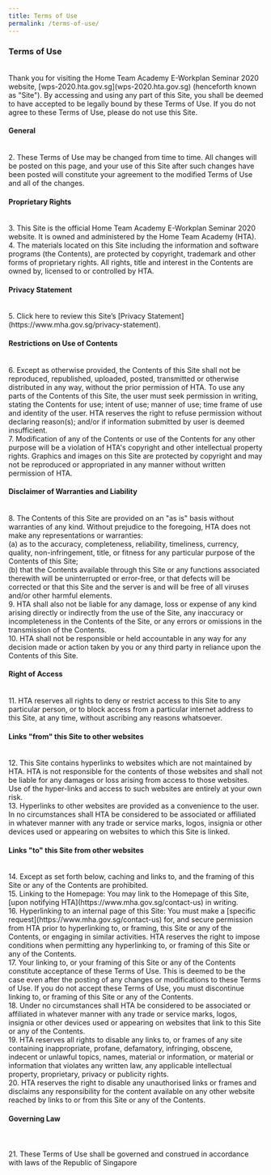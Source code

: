 ```yaml
---
title: Terms of Use
permalink: /terms-of-use/
---
```

<h3>Terms of Use</h3>
<br>
Thank you for visiting the Home Team Academy E-Workplan Seminar 2020 website, [wps-2020.hta.gov.sg](wps-2020.hta.gov.sg) (henceforth known as "Site"). By accessing and using any part of this Site, you shall be deemed to have accepted to be legally bound by these Terms of Use. If you do not agree to these Terms of Use, please do not use this Site.
<br>
<h4>General</h4>
<br>
2. These Terms of Use may be changed from time to time. All changes will be posted on this page, and your use of this Site after such changes have been posted will constitute your agreement to the modified Terms of Use and all of the changes.
<br>
<h4>Proprietary Rights</h4>
<br>
3. This Site is the official Home Team Academy E-Workplan Seminar 2020 website. It is owned and administered by the Home Team Academy (HTA).
<br>
4. The materials located on this Site including the information and software programs (the Contents), are protected by copyright, trademark and other forms of proprietary rights. All rights, title and interest in the Contents are owned by, licensed to or controlled by HTA.
<br>
<h4>Privacy Statement</h4>
<br>
5. Click here to review this Site’s [Privacy Statement](https://www.mha.gov.sg/privacy-statement).
<br>
<h4>Restrictions on Use of Contents</h4>
<br>
6. Except as otherwise provided, the Contents of this Site shall not be reproduced, republished, uploaded, posted, transmitted or otherwise distributed in any way, without the prior permission of HTA. To use any parts of the Contents of this Site, the user must seek permission in writing, stating the Contents for use; intent of use; manner of use; time frame of use and identity of the user. HTA reserves the right to refuse permission without declaring reason(s); and/or if information submitted by user is deemed insufficient.
<br>
7. Modification of any of the Contents or use of the Contents for any other purpose will be a violation of HTA's copyright and other intellectual property rights. Graphics and images on this Site are protected by copyright and may not be reproduced or appropriated in any manner without written permission of HTA.
<br>
<h4>Disclaimer of Warranties and Liability</h4>
<br>
8. The Contents of this Site are provided on an "as is" basis without warranties of any kind. Without prejudice to the foregoing, HTA does not make any representations or warranties:
<br>
(a) as to the accuracy, completeness, reliability, timeliness, currency, quality, non-infringement, title, or fitness for any particular purpose of the Contents of this Site;
<br>
(b) that the Contents available through this Site or any functions associated therewith will be uninterrupted or error-free, or that defects will be corrected or that this Site and the server is and will be free of all viruses and/or other harmful elements.
<br>
9. HTA shall also not be liable for any damage, loss or expense of any kind arising directly or indirectly from the use of the Site, any inaccuracy or incompleteness in the Contents of the Site, or any errors or omissions in the transmission of the Contents.
<br>
10. HTA shall not be responsible or held accountable in any way for any decision made or action taken by you or any third party in reliance upon the Contents of this Site.
<br>
<h4>Right of Access</h4>
<br>
11. HTA reserves all rights to deny or restrict access to this Site to any particular person, or to block access from a particular internet address to this Site, at any time, without ascribing any reasons whatsoever.
<br>
<h4>Links "from" this Site to other websites</h4>
<br>
12. This Site contains hyperlinks to websites which are not maintained by HTA. HTA is not responsible for the contents of those websites and shall not be liable for any damages or loss arising from access to those websites. Use of the hyper-links and access to such websites are entirely at your own risk.
<br>
13. Hyperlinks to other websites are provided as a convenience to the user. In no circumstances shall HTA be considered to be associated or affiliated in whatever manner with any trade or service marks, logos, insignia or other devices used or appearing on websites to which this Site is linked.
<br>
<h4>Links "to" this Site from other websites</h4>
<br>
14. Except as set forth below, caching and links to, and the framing of this Site or any of the Contents are prohibited.
<br>
15. Linking to the Homepage: You may link to the Homepage of this Site, [upon notifying HTA](https://www.mha.gov.sg/contact-us) in writing.
<br>
16. Hyperlinking to an internal page of this Site: You must make a [specific request](https://www.mha.gov.sg/contact-us) for, and secure permission from HTA prior to hyperlinking to, or framing, this Site or any of the Contents, or engaging in similar activities. HTA reserves the right to impose conditions when permitting any hyperlinking to, or framing of this Site or any of the Contents.
<br>
17. Your linking to, or your framing of this Site or any of the Contents constitute acceptance of these Terms of Use. This is deemed to be the case even after the posting of any changes or modifications to these Terms of Use. If you do not accept these Terms of Use, you must discontinue linking to, or framing of this Site or any of the Contents.
<br>
18. Under no circumstances shall HTA be considered to be associated or affiliated in whatever manner with any trade or service marks, logos, insignia or other devices used or appearing on websites that link to this Site or any of the Contents.
<br>
19. HTA reserves all rights to disable any links to, or frames of any site containing inappropriate, profane, defamatory, infringing, obscene, indecent or unlawful topics, names, material or information, or material or information that violates any written law, any applicable intellectual property, proprietary, privacy or publicity rights.
<br>
20. HTA reserves the right to disable any unauthorised links or frames and disclaims any responsibility for the content available on any other website reached by links to or from this Site or any of the Contents.
<br>
<h4>Governing Law</h4>
<br><br>
21. These Terms of Use shall be governed and construed in accordance with laws of the Republic of Singapore
